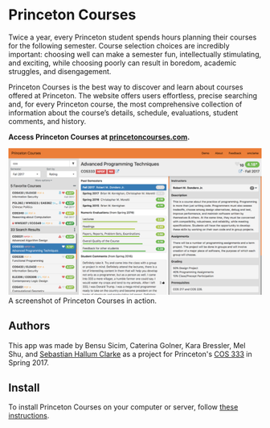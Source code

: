 # Princeton Courses
Twice a year, every Princeton student spends hours planning their courses for the following semester. Course selection choices are incredibly important: choosing well can make a semester fun, intellectually stimulating, and exciting, while choosing poorly can result in boredom, academic struggles, and disengagement.

Princeton Courses is the best way to discover and learn about courses offered at Princeton. The website offers users effortless, precise searching and, for every Princeton course, the most comprehensive collection of information about the course’s details, schedule, evaluations, student comments, and history.

**Access Princeton Courses at [princetoncourses.com](https://www.princetoncourses.com).**

![Screenshot of Princeton Courses](public/media/screenshot.png)
A screenshot of Princeton Courses in action.

## Authors
This app was made by Bensu Sicim, Caterina Golner, Kara Bressler, Mel Shu, and [Sebastian Hallum Clarke](http://www.zibity.com) as a project for Princeton's [COS 333](http://www.cs.princeton.edu/courses/archive/spring17/cos333/) in Spring 2017.

## Install
To install Princeton Courses on your computer or server, follow [these instructions](docs/installation.md).
